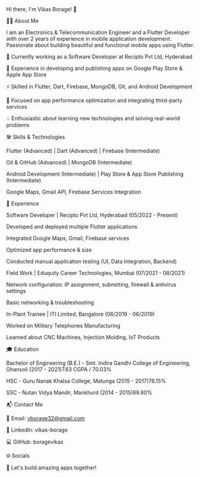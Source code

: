 
Hi there, I'm Vikas Borage! 👋

👨‍💻 About Me

I am an Electronics & Telecommunication Engineer and a Flutter Developer with over 2 years of experience in mobile application development. Passionate about building beautiful and functional mobile apps using Flutter.

🔭 Currently working as a Software Developer at Recipto Pvt Ltd, Hyderabad

📱 Experience in developing and publishing apps on Google Play Store & Apple App Store

⚡ Skilled in Flutter, Dart, Firebase, MongoDB, Git, and Android Development

🚀 Focused on app performance optimization and integrating third-party services

💡 Enthusiastic about learning new technologies and solving real-world problems

🛠️ Skills & Technologies

Flutter (Advanced) | Dart (Advanced) | Firebase (Intermediate)

Git & GitHub (Advanced) | MongoDB (Intermediate)

Android Development (Intermediate) | Play Store & App Store Publishing (Intermediate)

Google Maps, Gmail API, Firebase Services Integration

🏢 Experience

Software Developer | Recipto Pvt Ltd, Hyderabad (05/2022 - Present)

Developed and deployed multiple Flutter applications

Integrated Google Maps, Gmail, Firebase services

Optimized app performance & size

Conducted manual application testing (UI, Data Integration, Backend)

Field Work | Eduquity Career Technologies, Mumbai (07/2021 - 08/2021)

Network configuration: IP assignment, subnetting, firewall & antivirus settings

Basic networking & troubleshooting

In-Plant Trainee | ITI Limited, Bangalore (06/2019 - 06/2019)

Worked on Military Telephones Manufacturing

Learned about CNC Machines, Injection Molding, IoT Products

🎓 Education

Bachelor of Engineering (B.E.) - Smt. Indira Gandhi College of Engineering, Ghansoli (2017 - 2021)7.63 CGPA / 70.03%

HSC - Guru Nanak Khalsa College, Matunga (2015 - 2017)76.15%

SSC - Nutan Vidya Mandir, Mankhurd (2014 - 2015)89.80%

📬 Contact Me

📧 Email: vborage32@gmail.com

🔗 LinkedIn: vikas-borage

💻 GitHub: boragevikas

🌐 Socials




🚀 Let's build amazing apps together!
